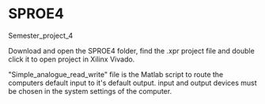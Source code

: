 # SPROE4
Semester_project_4

Download and open the SPROE4 folder, find the .xpr project file and double click it to open project in Xilinx Vivado.

"Simple_analogue_read_write" file is the Matlab script to route the computers default input to it's default output. input and output devices must be chosen in the system settings of the computer.
